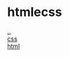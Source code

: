 # htmlecss 
<a href='https://gabrielryanft.github.io/learning/cursoemvideo' target='_self' rel='prev'>..</a><br/>
<a href='https://gabrielryanft.github.io/learning/cursoemvideo/htmlecss/css/' target='_self' rel='next'>css</a><br/>
<a href='https://gabrielryanft.github.io/learning/cursoemvideo/htmlecss/html/' target='_self' rel='next'>html</a><br/>

